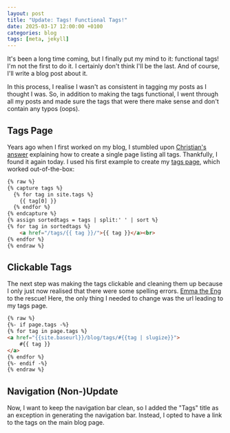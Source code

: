 ```yaml
---
layout: post
title: "Update: Tags! Functional Tags!"
date: 2025-03-17 12:00:00 +0100
categories: blog
tags: [meta, jekyll]
---
```


It's been a long time coming, but I finally put my mind to it: functional tags! I'm not the first to do it. I certainly don't think I'll be the last. And of course, I'll write a blog post about it. 

<!-- more -->

In this process, I realise I wasn't as consistent in tagging my posts as I thought I was. So, in addition to making the tags functional, I went through all my posts and made sure the tags that were there make sense and don't contain any typos (oops).

## Tags Page

Years ago when I first worked on my blog, I stumbled upon [Christian's answer](https://stackoverflow.com/a/21002505/9429560) explaining how to create a single page listing all tags. Thankfully, I found it again today. I used his first example to create my [tags page](/blog/tags/), which worked out-of-the-box:


```html
{% raw %}
{% capture tags %}
  {% for tag in site.tags %}
    {{ tag[0] }}
  {% endfor %}
{% endcapture %}
{% assign sortedtags = tags | split:' ' | sort %}
{% for tag in sortedtags %}
    <a href="/tags/{{ tag }}/">{{ tag }}</a><br>
{% endfor %}
{% endraw %}
```

## Clickable Tags

The next step was making the tags clickable and cleaning them up because I only just now realised that there were some spelling errors. [Emma the Eng](https://emmatheeng.github.io/projects/blog_setup/blog-tags.html#adding-tags-to-posts) to the rescue! Here, the only thing I needed to change was the url leading to my tags page.

```html
{% raw %}
{%- if page.tags -%}
{% for tag in page.tags %}
<a href="{{site.baseurl}}/blog/tags/#{{tag | slugize}}">
    #{{ tag }}
</a>
{% endfor %}
{%- endif -%}
{% endraw %}
```

## Navigation (Non-)Update

Now, I want to keep the navigation bar clean, so I added the "Tags" title as an exception in generating the navigation bar. Instead, I opted to have a link to the tags on the main blog page.
